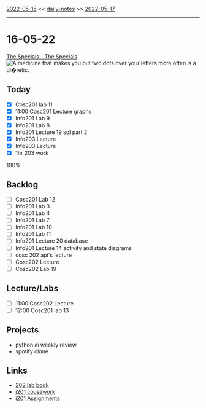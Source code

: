 [2022-05-15](daily_notes/2022-05-15) << [daily-notes](notes/daily-notes.md) >> [2022-05-17](daily_notes/2022-05-17)

---
# 16-05-22
[The Specials - The Specials](spotify:album:7kHtInr7Es2tPk5QJO6y6c)
![A medicine that makes you put two dots over your letters more often is a di�retic.](https://imgs.xkcd.com/comics/crepe.png)

## Today
- [x] Cosc201 lab 11
- [x] 11:00 Cosc201 Lecture graphs
- [x] Info201 Lab 9
- [x] Info201 Lab 8
- [x] Info201 Lecture 19 sql part 2
- [x] Info203 Lecture
- [x] Info203 Lecture
- [x] 1hr 203 work

100%

## Backlog
- [ ] Cosc201 Lab 12
- [ ] Info201 Lab 3
- [ ] Info201 Lab 4
- [ ] Info201 Lab 7
- [ ] Info201 Lab 10
- [ ] Info201 Lab 11
- [ ] Info201 Lecture 20 database
- [ ] Info201 Lecture 14 activity and state diagrams
- [ ] cosc 202 api's lecture
- [ ] Cosc202 Lecture
- [ ] Cosc202 Lab 19

## Lecture/Labs
- [ ] 11:00 Cosc202 Lecture
- [ ] 12:00 Cosc201 lab 13

## Projects
- python ai weekly review
- spotify clone

## Links
- [202 lab book](C:\Users\Jet%20Hughes\Documents\Personal\COSC202LabBook-2.pdf)
- [i201 cousework](https://isgb.otago.ac.nz/infosci/INFO201/labs_release/raw/master/output/info201_labs.html#)
- [i201 Assignments](https://open.spotify.com/album/23DJ3KNE5JXi61G31T2Kni?si=-zZEHXIxT2qOEN6_Ns5C5Ql)
